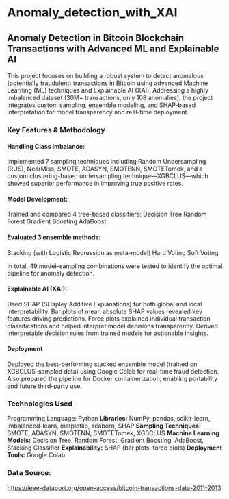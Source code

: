 # Anomaly_detection_with_XAI
## Anomaly Detection in Bitcoin Blockchain Transactions with Advanced ML and Explainable AI

This project focuses on building a robust system to detect anomalous (potentially fraudulent) transactions in Bitcoin using advanced Machine Learning (ML) techniques and Explainable AI (XAI). Addressing a highly imbalanced dataset (30M+ transactions, only 108 anomalies), the project integrates custom sampling, ensemble modeling, and SHAP-based interpretation for model transparency and real-time deployment.

### Key Features & Methodology
#### Handling Class Imbalance:
Implemented 7 sampling techniques including Random Undersampling (RUS), NearMiss, SMOTE, ADASYN, SMOTENN, SMOTETomek, and a custom clustering-based undersampling technique—XGBCLUS—which showed superior performance in improving true positive rates.

#### Model Development:
Trained and compared 4 tree-based classifiers:
Decision Tree
Random Forest
Gradient Boosting
AdaBoost

#### Evaluated 3 ensemble methods:
Stacking (with Logistic Regression as meta-model)
Hard Voting
Soft Voting

In total, 49 model–sampling combinations were tested to identify the optimal pipeline for anomaly detection.

#### Explainable AI (XAI):
Used SHAP (SHapley Additive Explanations) for both global and local interpretability.
Bar plots of mean absolute SHAP values revealed key features driving predictions.
Force plots explained individual transaction classifications and helped interpret model decisions transparently.
Derived interpretable decision rules from trained models for actionable insights.

#### Deployment
Deployed the best-performing stacked ensemble model (trained on XGBCLUS-sampled data) using Google Colab for real-time fraud detection.
Also prepared the pipeline for Docker containerization, enabling portability and future third-party use.


### Technologies Used
Programming Language: Python
**Libraries:** NumPy, pandas, scikit-learn, imbalanced-learn, matplotlib, seaborn, SHAP
**Sampling Techniques:** SMOTE, ADASYN, SMOTENN, SMOTETomek, XGBCLUS
**Machine Learning Models:** Decision Tree, Random Forest, Gradient Boosting, AdaBoost, Stacking Classifier
**Explainability:** SHAP (bar plots, force plots)
**Deployment Tools:** Google Colab


### Data Source:
https://ieee-dataport.org/open-access/bitcoin-transactions-data-2011-2013
